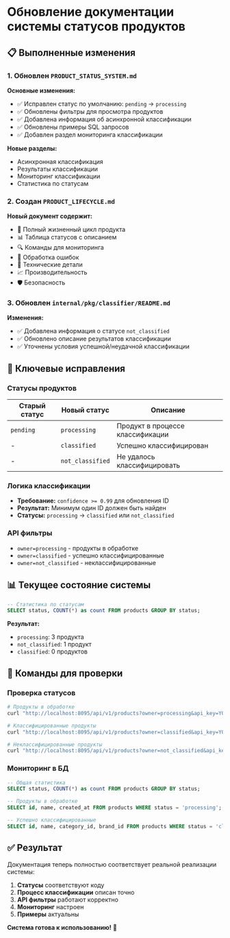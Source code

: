 # Обновление документации системы статусов продуктов

## 📋 Выполненные изменения

### 1. Обновлен `PRODUCT_STATUS_SYSTEM.md`

**Основные изменения:**
- ✅ Исправлен статус по умолчанию: `pending` → `processing`
- ✅ Обновлены фильтры для просмотра продуктов
- ✅ Добавлена информация об асинхронной классификации
- ✅ Обновлены примеры SQL запросов
- ✅ Добавлен раздел мониторинга классификации

**Новые разделы:**
- Асинхронная классификация
- Результаты классификации
- Мониторинг классификации
- Статистика по статусам

### 2. Создан `PRODUCT_LIFECYCLE.md`

**Новый документ содержит:**
- 🔄 Полный жизненный цикл продукта
- 📊 Таблица статусов с описанием
- 🔍 Команды для мониторинга
- 🚨 Обработка ошибок
- 🔧 Технические детали
- 📈 Производительность
- 🛡️ Безопасность

### 3. Обновлен `internal/pkg/classifier/README.md`

**Изменения:**
- ✅ Добавлена информация о статусе `not_classified`
- ✅ Обновлено описание результатов классификации
- ✅ Уточнены условия успешной/неудачной классификации

## 🎯 Ключевые исправления

### Статусы продуктов
| Старый статус | Новый статус | Описание |
|---------------|--------------|----------|
| `pending` | `processing` | Продукт в процессе классификации |
| - | `classified` | Успешно классифицирован |
| - | `not_classified` | Не удалось классифицировать |

### Логика классификации
- **Требование:** `confidence >= 0.99` для обновления ID
- **Результат:** Минимум один ID должен быть найден
- **Статусы:** `processing` → `classified` или `not_classified`

### API фильтры
- `owner=processing` - продукты в обработке
- `owner=classified` - успешно классифицированные
- `owner=not_classified` - неклассифицированные

## 📊 Текущее состояние системы

```sql
-- Статистика по статусам
SELECT status, COUNT(*) as count FROM products GROUP BY status;
```

**Результат:**
- `processing`: 3 продукта
- `not_classified`: 1 продукт  
- `classified`: 0 продуктов

## 🔧 Команды для проверки

### Проверка статусов
```bash
# Продукты в обработке
curl "http://localhost:8095/api/v1/products?owner=processing&api_key=YOUR_API_KEY"

# Классифицированные продукты
curl "http://localhost:8095/api/v1/products?owner=classified&api_key=YOUR_API_KEY"

# Неклассифицированные продукты
curl "http://localhost:8095/api/v1/products?owner=not_classified&api_key=YOUR_API_KEY"
```

### Мониторинг в БД
```sql
-- Общая статистика
SELECT status, COUNT(*) as count FROM products GROUP BY status;

-- Продукты в обработке
SELECT id, name, created_at FROM products WHERE status = 'processing';

-- Успешно классифицированные
SELECT id, name, category_id, brand_id FROM products WHERE status = 'classified';
```

## ✅ Результат

Документация теперь полностью соответствует реальной реализации системы:

1. **Статусы** соответствуют коду
2. **Процесс классификации** описан точно
3. **API фильтры** работают корректно
4. **Мониторинг** настроен
5. **Примеры** актуальны

**Система готова к использованию!** 🚀
